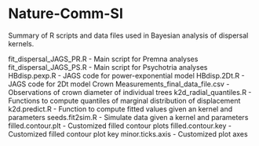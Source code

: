 # Nature-Comm-SI

Summary of R scripts and data files used in Bayesian analysis of dispersal kernels.


fit_dispersal_JAGS_PR.R - Main script for Premna analyses
fit_dispersal_JAGS_PS.R - Main script for Psychotria analyses
HBdisp.pexp.R - JAGS code for power-exponential model
HBdisp.2Dt.R - JAGS code for 2Dt model
Crown Measurements_final_data_file.csv - Observations of crown diameter of individual trees
k2d_radial_quantiles.R - Functions to compute quantiles of marginal distribution of displacement
k2d.predict.R - Function to compute fitted values given an kernel and parameters
seeds.fit2sim.R - Simulate data given a kernel and parameters
filled.contour.plt - Customized filled contour plots
filled.contour.key - Customized filled contour plot key
minor.ticks.axis - Customized plot axes

